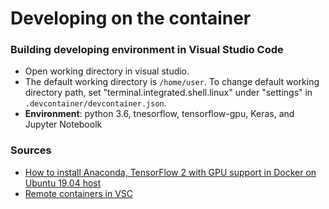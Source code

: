 # Developing on the container

### Building developing environment in Visual Studio Code
* Open working directory in visual studio. 
* The default working directory is `/home/user`. To change default working directory path, set "terminal.integrated.shell.linux" under "settings" in `.devcontainer/devcontainer.json`.
* **Environment**: python 3.6, tnesorflow, tensorflow-gpu, Keras, and Jupyter Noteboolk

### Sources

- [How to install Anaconda, TensorFlow 2 with GPU support in Docker on Ubuntu 19.04 host](https://blog.rubell.com/how-to-install-anaconda-tensorflow-2-gpu-in-docker-on-ubuntu/)
- [Remote containers in VSC](https://code.visualstudio.com/docs/remote/containers)
